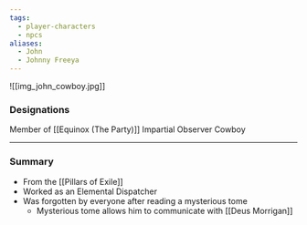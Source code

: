 ```yaml
---
tags:
  - player-characters
  - npcs
aliases:
  - John
  - Johnny Freeya
---
```

![[img_john_cowboy.jpg]]
### Designations
Member of [[Equinox (The Party)]]
Impartial Observer 
Cowboy

___
### Summary
- From the [[Pillars of Exile]]
- Worked as an Elemental Dispatcher
- Was forgotten by everyone after reading a mysterious tome
	- Mysterious tome allows him to communicate with [[Deus Morrigan]]
